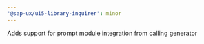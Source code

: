 ```yaml
---
'@sap-ux/ui5-library-inquirer': minor
---
```


Adds support for prompt module integration from calling generator
